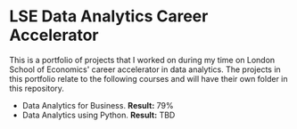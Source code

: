 # LSE Data Analytics Career Accelerator
This is a portfolio of projects that I worked on during my time on London School of Economics' career accelerator in data analytics. The projects in this portfolio relate to the following courses and will have their own folder in this repository.
 - Data Analytics for Business. **Result:** 79%
 - Data Analytics using Python. **Result:** TBD
